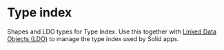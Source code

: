 # Type index

Shapes and LDO types for Type Index. Use this together
with [Linked Data Objects (LDO)](https://github.com/o-development/ldobjects) to manage the type index used by Solid apps.
